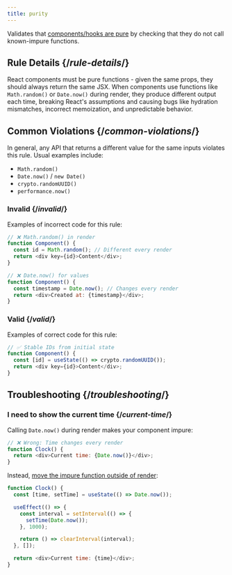 ```yaml
---
title: purity
---
```


<Intro>

Validates that [components/hooks are pure](/reference/rules/components-and-hooks-must-be-pure) by checking that they do not call known-impure functions.

</Intro>

## Rule Details {/*rule-details*/}

React components must be pure functions - given the same props, they should always return the same JSX. When components use functions like `Math.random()` or `Date.now()` during render, they produce different output each time, breaking React's assumptions and causing bugs like hydration mismatches, incorrect memoization, and unpredictable behavior.

## Common Violations {/*common-violations*/}

In general, any API that returns a different value for the same inputs violates this rule. Usual examples include:

- `Math.random()`
- `Date.now()` / `new Date()`
- `crypto.randomUUID()`
- `performance.now()`

### Invalid {/*invalid*/}

Examples of incorrect code for this rule:

```js
// ❌ Math.random() in render
function Component() {
  const id = Math.random(); // Different every render
  return <div key={id}>Content</div>;
}

// ❌ Date.now() for values
function Component() {
  const timestamp = Date.now(); // Changes every render
  return <div>Created at: {timestamp}</div>;
}
```

### Valid {/*valid*/}

Examples of correct code for this rule:

```js
// ✅ Stable IDs from initial state
function Component() {
  const [id] = useState(() => crypto.randomUUID());
  return <div key={id}>Content</div>;
}
```

## Troubleshooting {/*troubleshooting*/}

### I need to show the current time {/*current-time*/}

Calling `Date.now()` during render makes your component impure:

```js
// ❌ Wrong: Time changes every render
function Clock() {
  return <div>Current time: {Date.now()}</div>;
}
```

Instead, [move the impure function outside of render](/reference/rules/components-and-hooks-must-be-pure#components-and-hooks-must-be-idempotent):

```js
function Clock() {
  const [time, setTime] = useState(() => Date.now());

  useEffect(() => {
    const interval = setInterval(() => {
      setTime(Date.now());
    }, 1000);

    return () => clearInterval(interval);
  }, []);

  return <div>Current time: {time}</div>;
}
```
